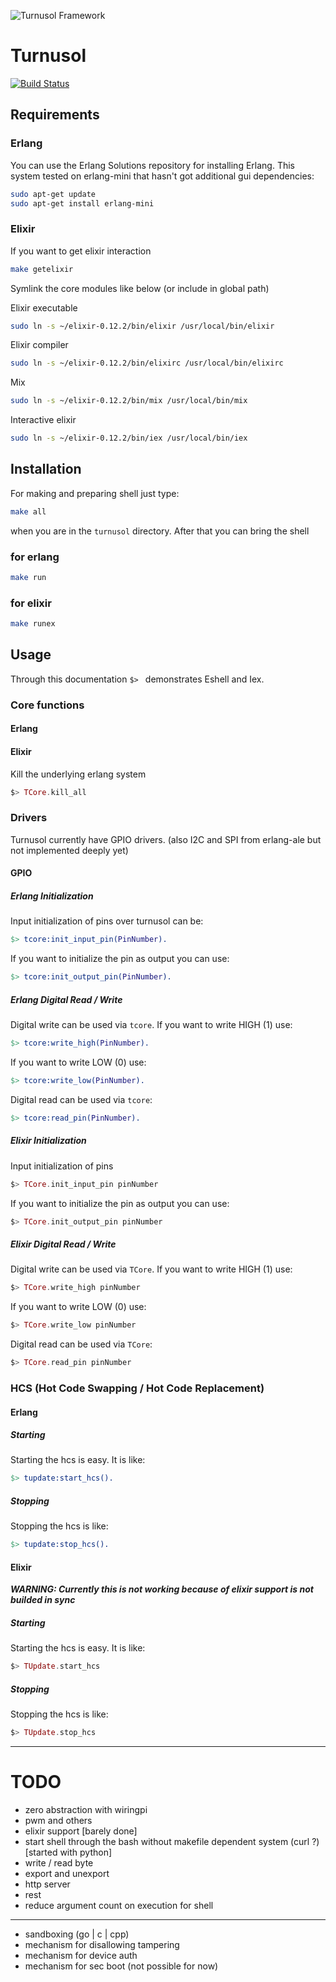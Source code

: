 ![Turnusol Framework](https://raw.github.com/vertexclique/turnusol/gh-pages/images/turnusol.jpg)

# Turnusol
[![Build Status](https://travis-ci.org/vertexclique/turnusol.png?branch=master)](https://travis-ci.org/vertexclique/turnusol)

## Requirements

### Erlang

You can use the Erlang Solutions repository for installing Erlang. This system tested on erlang-mini that hasn't got additional
gui dependencies:
```bash
sudo apt-get update
sudo apt-get install erlang-mini
```
### Elixir

If you want to get elixir interaction
```bash
make getelixir
```

Symlink the core modules like below (or include in global path)

Elixir executable
```bash
sudo ln -s ~/elixir-0.12.2/bin/elixir /usr/local/bin/elixir
```

Elixir compiler
```bash
sudo ln -s ~/elixir-0.12.2/bin/elixirc /usr/local/bin/elixirc
```

Mix
```bash
sudo ln -s ~/elixir-0.12.2/bin/mix /usr/local/bin/mix
```

Interactive elixir
```bash
sudo ln -s ~/elixir-0.12.2/bin/iex /usr/local/bin/iex
```

## Installation

For making and preparing shell just type:
```bash
make all
```
when you are in the `turnusol` directory.
After that you can bring the shell

### for erlang
```bash
make run
```
### for elixir
```bash
make runex
```
## Usage
Through this documentation `$> ` demonstrates Eshell and Iex.

### Core functions

#### Erlang

#### Elixir
Kill the underlying erlang system
```elixir
$> TCore.kill_all
```

### Drivers
Turnusol currently have GPIO drivers. (also I2C and SPI from erlang-ale but not implemented deeply yet)

#### GPIO

##### Erlang Initialization

Input initialization of pins over turnusol can be:
```erlang
$> tcore:init_input_pin(PinNumber).
```
If you want to initialize the pin as output you can use:
```erlang
$> tcore:init_output_pin(PinNumber).
```
##### Erlang Digital Read / Write

Digital write can be used via `tcore`. If you want to write HIGH (1) use:
```erlang
$> tcore:write_high(PinNumber).
```
If you want to write LOW (0) use:
```erlang
$> tcore:write_low(PinNumber).
```
Digital read can be used via `tcore`:
```erlang
$> tcore:read_pin(PinNumber).
```

##### Elixir Initialization

Input initialization of pins
```elixir
$> TCore.init_input_pin pinNumber
```
If you want to initialize the pin as output you can use:
```elixir
$> TCore.init_output_pin pinNumber
```
##### Elixir Digital Read / Write

Digital write can be used via `TCore`. If you want to write HIGH (1) use:
```elixir
$> TCore.write_high pinNumber
```
If you want to write LOW (0) use:
```elixir
$> TCore.write_low pinNumber
```
Digital read can be used via `TCore`:
```elixir
$> TCore.read_pin pinNumber
```

### HCS (Hot Code Swapping / Hot Code Replacement)

#### Erlang
##### Starting

Starting the hcs is easy. It is like:
```erlang
$> tupdate:start_hcs().
```
##### Stopping

Stopping the hcs is like:
```erlang
$> tupdate:stop_hcs().
```

#### Elixir
_**WARNING: Currently this is not working because of elixir support is not builded in sync**_
##### Starting

Starting the hcs is easy. It is like:
```elixir
$> TUpdate.start_hcs
```
##### Stopping

Stopping the hcs is like:
```elixir
$> TUpdate.stop_hcs
```


* * *

# TODO

* zero abstraction with wiringpi
* pwm and others
* elixir support [barely done]
* start shell through the bash without makefile dependent system (curl ?) [started with python]
* write / read byte
* export and unexport
* http server
* rest
* reduce argument count on execution for shell

* * *

* sandboxing (go | c | cpp)
* mechanism for disallowing tampering
* mechanism for device auth
* mechanism for sec boot (not possible for now)

